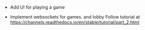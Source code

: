 - Add UI for playing a game

- Implement websockets for games. and lobby Follow tutorial at
https://channels.readthedocs.io/en/stable/tutorial/part_2.html